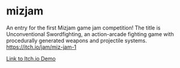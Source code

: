 # mizjam
An entry for the first Mizjam game jam competition! The title is Unconventional Swordfighting, an action-arcade fighting game with procedurally generated weapons and projectile systems. https://itch.io/jam/miz-jam-1

[Link to Itch.io Demo](https://tmontesa.itch.io/unconventional-swordfighting)
